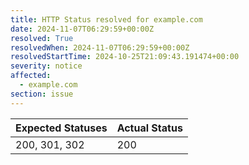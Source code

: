 ```yaml
---
title: HTTP Status resolved for example.com
date: 2024-11-07T06:29:59+00:00Z
resolved: True
resolvedWhen: 2024-11-07T06:29:59+00:00Z
resolvedStartTime: 2024-10-25T21:09:43.191474+00:00
severity: notice
affected:
  - example.com
section: issue
---
```


| Expected Statuses | Actual Status  |
|-------------------|----------------|
| 200, 301, 302 | 200 |
